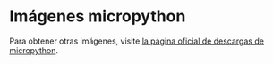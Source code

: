 <!-- LTeX: enabled=true language=es -->
<!-- :set spell! -->
<!-- :MarkdownPreview -->
<!-- :GenTocMarked -->


# Imágenes micropython

Para obtener otras imágenes, visite [la página oficial de descargas de
micropython](https://micropython.org/download/?port=esp32).
